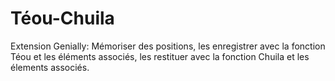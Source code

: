# Téou-Chuila
Extension Genially: Mémoriser des positions, les enregistrer avec la fonction Téou et les éléments associés, les restituer avec la fonction Chuila et les élements associés.
